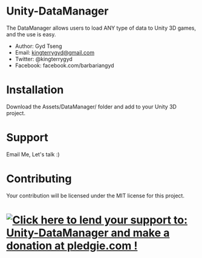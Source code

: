 Unity-DataManager
=
The DataManager allows users to load ANY type of data to Unity 3D games, and the use is easy.

- Author: Gyd Tseng
- Email: kingterrygyd@gmail.com
- Twitter: @kingterrygyd
- Facebook: facebook.com/barbariangyd

Installation
=
Download the Assets/DataManager/ folder and add to your Unity 3D project.

Support
=
Email Me, Let's talk :)

Contributing
=
Your contribution will be licensed under the MIT license for this project.

<a href='https://pledgie.com/campaigns/32250'><img alt='Click here to lend your support to: Unity-DataManager and make a donation at pledgie.com !' src='https://pledgie.com/campaigns/32250.png?skin_name=chrome' border='0' ></a>
=
